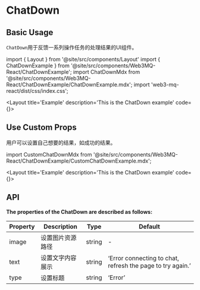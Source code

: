 # ChatDown

## Basic Usage
`ChatDown`用于反馈一系列操作任务的处理结果的UI组件。

import { Layout } from '@site/src/components/Layout'
import { ChatDownExample } from '@site/src/components/Web3MQ-React/ChatDownExample';
import ChatDownMdx from '@site/src/components/Web3MQ-React/ChatDownExample/ChatDownExample.mdx';
import 'web3-mq-react/dist/css/index.css';

<Layout
title='Example'
description='This is the ChatDown example'
code={<ChatDownMdx />}>
<ChatDownExample />
</Layout>

## Use Custom Props
用户可以设置自己想要的结果，如成功的结果。

import CustomChatDownMdx from '@site/src/components/Web3MQ-React/ChatDownExample/CustomChatDownExample.mdx';

<Layout
title='Example'
description='This is the ChatDown example'
code={<CustomChatDownMdx />}>
<ChatDownExample type='custom' />
</Layout>


## API

**The properties of the ChatDown are described as follows:**

| Property     | Description                      | Type   | Default                                                   |
| ------------ | -------------------------------- | ------ | --------------------------------------------------------- |
|  image       | 设置图片资源路径                    | string |              -                                            |
|  text        | 设置文字内容展示                    | string |‘Error connecting to chat, refresh the page to try again.’ |
|  type        | 设置标题                           | string |           ‘Error’                                         |